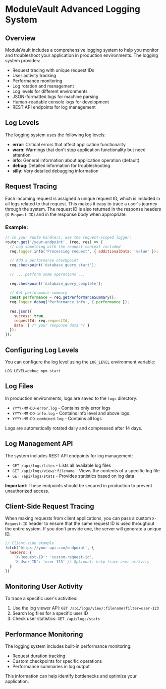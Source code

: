 # ModuleVault Advanced Logging System

## Overview

ModuleVault includes a comprehensive logging system to help you monitor and troubleshoot your application in production environments. The logging system provides:

- Request tracing with unique request IDs
- User activity tracking
- Performance monitoring
- Log rotation and management
- Log levels for different environments
- JSON-formatted logs for machine parsing
- Human-readable console logs for development
- REST API endpoints for log management

## Log Levels

The logging system uses the following log levels:

- **error**: Critical errors that affect application functionality
- **warn**: Warnings that don't stop application functionality but need attention
- **info**: General information about application operation (default)
- **debug**: Detailed information for troubleshooting
- **silly**: Very detailed debugging information

## Request Tracing

Each incoming request is assigned a unique request ID, which is included in all logs related to that request. This makes it easy to trace a user's journey through the system. The request ID is also returned in the response headers (`X-Request-ID`) and in the response body when appropriate.

### Example:
```javascript
// In your route handlers, use the request-scoped logger:
router.get('/your-endpoint', (req, res) => {
  // Log something with the request context included
  req.logger.info('Processing request', { additionalData: 'value' });
  
  // Add a performance checkpoint
  req.checkpoint('database_query_start');
  
  // ... perform some operations ...
  
  req.checkpoint('database_query_complete');
  
  // Get performance summary
  const performance = req.getPerformanceSummary();
  req.logger.debug('Performance info', { performance });
  
  res.json({
    success: true,
    requestId: req.requestId,
    data: { /* your response data */ }
  });
});
```

## Configuring Log Levels

You can configure the log level using the `LOG_LEVEL` environment variable:

```
LOG_LEVEL=debug npm start
```

## Log Files

In production environments, logs are saved to the `logs` directory:

- `YYYY-MM-DD-error.log` - Contains only error logs
- `YYYY-MM-DD-info.log` - Contains info level and above logs
- `YYYY-MM-DD-combined.log` - Contains all logs

Logs are automatically rotated daily and compressed after 14 days.

## Log Management API

The system includes REST API endpoints for log management:

- `GET /api/logs/files` - Lists all available log files
- `GET /api/logs/view/:filename` - Views the contents of a specific log file
- `GET /api/logs/stats` - Provides statistics based on log data

**Important**: These endpoints should be secured in production to prevent unauthorized access.

## Client-Side Request Tracing

When making requests from client applications, you can pass a custom `X-Request-ID` header to ensure that the same request ID is used throughout the entire system. If you don't provide one, the server will generate a unique ID.

```javascript
// Client-side example
fetch('https://your-api.com/endpoint', {
  headers: {
    'X-Request-ID': 'custom-request-id',
    'X-User-ID': 'user-123' // Optional: help trace user activity
  }
})
```

## Monitoring User Activity

To trace a specific user's activities:

1. Use the log viewer API: `GET /api/logs/view/:filename?filter=user-123`
2. Search log files for a specific user ID
3. Check user statistics: `GET /api/logs/stats`

## Performance Monitoring

The logging system includes built-in performance monitoring:

- Request duration tracking
- Custom checkpoints for specific operations
- Performance summaries in log output

This information can help identify bottlenecks and optimize your application.
